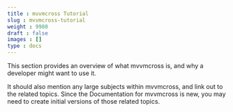 ```yaml
---
title : mvvmcross Tutorial
slug : mvvmcross-tutorial
weight : 9980
draft : false
images : []
type : docs
---
```


This section provides an overview of what mvvmcross is, and why a developer might want to use it.

It should also mention any large subjects within mvvmcross, and link out to the related topics.  Since the Documentation for mvvmcross is new, you may need to create initial versions of those related topics.


